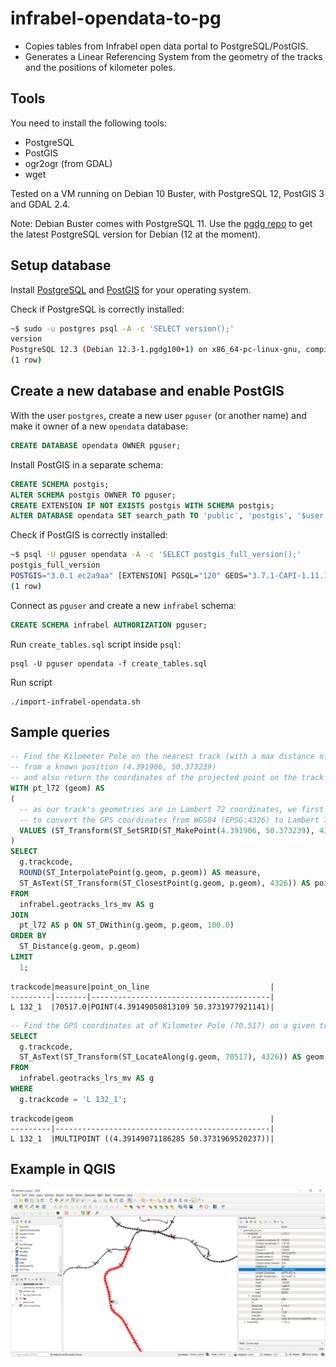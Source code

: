 # infrabel-opendata-to-pg
* Copies tables from Infrabel open data portal to PostgreSQL/PostGIS.
* Generates a Linear Referencing System from the geometry of the tracks and the positions of kilometer poles.

## Tools
You need to install the following tools:

* PostgreSQL
* PostGIS
* ogr2ogr (from GDAL)
* wget

Tested on a VM running on Debian 10 Buster, with PostgreSQL 12, PostGIS 3 and GDAL 2.4. 

Note: Debian Buster comes with PostgreSQL 11. Use the [pgdg repo](https://wiki.postgresql.org/wiki/Apt) to get the latest PostgreSQL version for Debian (12 at the moment).

## Setup database
Install [PostgreSQL](https://postgresql.org) and [PostGIS](https://postgis.net) for your operating system.

Check if PostgreSQL is correctly installed:

```bash
~$ sudo -u postgres psql -A -c 'SELECT version();'
version
PostgreSQL 12.3 (Debian 12.3-1.pgdg100+1) on x86_64-pc-linux-gnu, compiled by gcc (Debian 8.3.0-6) 8.3.0, 64-bit
(1 row)
```

## Create a new database and enable PostGIS

With the user `postgres`, create a new user `pguser` (or another name) and make it owner of a new `opendata` database:

```sql
CREATE DATABASE opendata OWNER pguser;
```

Install PostGIS in a separate schema:

```sql
CREATE SCHEMA postgis;
ALTER SCHEMA postgis OWNER TO pguser;
CREATE EXTENSION IF NOT EXISTS postgis WITH SCHEMA postgis;
ALTER DATABASE opendata SET search_path TO 'public', 'postgis', '$user';
```

Check if PostGIS is correctly installed:
```bash
~$ psql -U pguser opendata -A -c 'SELECT postgis_full_version();'
postgis_full_version
POSTGIS="3.0.1 ec2a9aa" [EXTENSION] PGSQL="120" GEOS="3.7.1-CAPI-1.11.1 27a5e771" PROJ="Rel. 5.2.0, September 15th, 2018" LIBXML="2.9.4" LIBJSON="0.12.1" LIBPROTOBUF="1.3.1" WAGYU="0.4.3 (Internal)"
(1 row)
```

Connect as `pguser` and create a new `infrabel` schema:
```sql
CREATE SCHEMA infrabel AUTHORIZATION pguser;
```

Run `create_tables.sql` script inside `psql`:
```
psql -U pguser opendata -f create_tables.sql
```

Run script
```
./import-infrabel-opendata.sh
```

## Sample queries

```sql
-- Find the Kilometer Pole on the nearest track (with a max distance of 100m)
-- from a known position (4.391906, 50.373239)
-- and also return the coordinates of the projected point on the track axis
WITH pt_l72 (geom) AS
(
  -- as our track's geometries are in Lambert 72 coordinates, we first need
  -- to convert the GPS coordinates from WGS84 (EPSG:4326) to Lambert 72 (EPSG:31370)
  VALUES (ST_Transform(ST_SetSRID(ST_MakePoint(4.391906, 50.373239), 4326), 31370))
)
SELECT
  g.trackcode,
  ROUND(ST_InterpolatePoint(g.geom, p.geom)) AS measure,
  ST_AsText(ST_Transform(ST_ClosestPoint(g.geom, p.geom), 4326)) AS point_on_line
FROM
  infrabel.geotracks_lrs_mv AS g
JOIN
  pt_l72 AS p ON ST_DWithin(g.geom, p.geom, 100.0)
ORDER BY
  ST_Distance(g.geom, p.geom)
LIMIT
  1;
```

```
trackcode|measure|point_on_line                           |
---------|-------|----------------------------------------|
L 132_1  |70517.0|POINT(4.39149050813109 50.3731977921141)|
```

```sql
-- Find the GPS coordinates at of Kilometer Pole (70.517) on a given track (L 132_1)
SELECT
  g.trackcode,
  ST_AsText(ST_Transform(ST_LocateAlong(g.geom, 70517), 4326)) AS geom
FROM
  infrabel.geotracks_lrs_mv AS g
WHERE
  g.trackcode = 'L 132_1';
```

```
trackcode|geom                                            |
---------|------------------------------------------------|
L 132_1  |MULTIPOINT ((4.39149071186285 50.3731969520237))|
```

## Example in QGIS

![QGIS](qgis.png)
